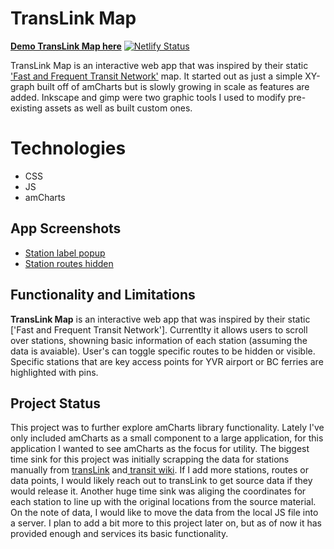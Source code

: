 
# TransLink Map

[**Demo TransLink Map here**](https://agitated-galileo-f1090b.netlify.app/)  [![Netlify Status](https://api.netlify.com/api/v1/badges/66b47330-ba63-4a63-9cf1-00eb800d57fd/deploy-status)](https://agitated-galileo-f1090b.netlify.app/)

TransLink Map is an interactive web app that was inspired by their static ['Fast and Frequent Transit Network'](http://infomaps.translink.ca/System_Maps/171/Fast_and_Frequent_Transit_Map.pdf) map. It started out as just a simple XY-graph built off of amCharts but is slowly growing in scale as features are added. Inkscape and gimp were two graphic tools I used to modify pre-existing assets as well as built custom ones.

# Technologies

 - CSS
 - JS
 - amCharts

## App Screenshots
- [Station label popup](https://github.com/jswelsh/translinkGraph/blob/master/public/transitScreenShot.png)
- [Station routes hidden](https://github.com/jswelsh/translinkGraph/blob/master/public/transitScreenShot2.png)

## Functionality and Limitations

**TransLink Map** is an interactive web app that was inspired by their static ['Fast and Frequent Transit Network']. Currentlty it allows users to scroll over stations, showning basic information of each station (assuming the data is avaiable). User's can toggle specific routes to be hidden or visible. Specific stations that are key access points for YVR airport or BC ferries are highlighted with pins.

## Project Status
This project was to further explore amCharts library functionality. Lately I've only included amCharts as a small component to a large application, for this application I wanted to see amCharts as the focus for utility. The biggest time sink for this project was initially scrapping the data for stations manually from [transLink](https://new.translink.ca/) and[ transit wiki](https://cptdb.ca/wiki/index.php/TransLink). If I add more stations, routes or data points, I would likely reach out to transLink to get source data if they would release it. Another huge time sink was aliging the coordinates for each station to line up with the original locations from the source material. On the note of data, I would like to move the data from the local JS file into a server.  I plan to add a bit more to this project later on, but as of now it has provided enough and services its basic functionality.
